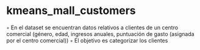 # kmeans_mall_customers
◦ En el dataset se encuentran datos relativos a clientes de un centro comercial (género, edad, ingresos anuales, puntuación de gasto (asignada por el centro comercial)) ◦ El objetivo es categorizar los clientes
